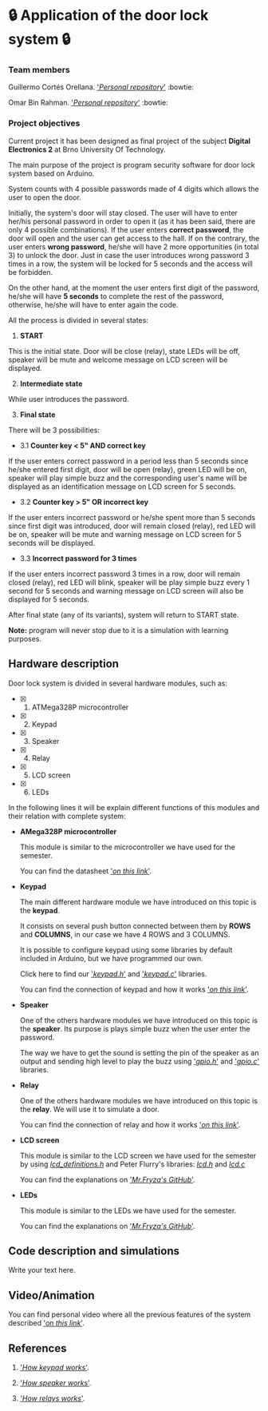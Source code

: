 # :lock: Application of the door lock system :lock:

### Team members
Guillermo Cortés Orellana. ['*Personal repository*'](https://github.com/GuicoRM) :bowtie:

Omar Bin Rahman. ['*Personal repository*'](https://github.com/omarbin) :bowtie:

### Project objectives
Current project it has been designed as final project of the subject **Digital Electronics 2** at Brno University Of Technology.

The main purpose of the project is program security software for door lock system based on Arduino.

System counts with 4 possible passwords made of 4 digits which allows the user to open the door.

Initially, the system's door will stay closed. The user will have to enter her/his personal password in order to open it (as it has been said, there are only 4 possible combinations). If the user enters **correct password**, the door will open and the user can get access to the hall. If on the contrary, the user enters **wrong password**, he/she will have 2 more opportunities (in total 3) to unlock the door. Just in case the user introduces wrong password 3 times in a row, the system will be locked for 5 seconds and the access will be forbidden.

On the other hand, at the moment the user enters first digit of the password, he/she will have **5 seconds** to complete the rest of the password, otherwise, he/she will have to enter again the code.

All the process is divided in several states:

1. **START**

This is the initial state. Door will be close (relay), state LEDs will be off, speaker will be mute and welcome message on LCD screen will be displayed.

2. **Intermediate state**

While user introduces the password.

3. **Final state**

There will be 3 possibilities:

- 3.1 **Counter key < 5" AND correct key**

If the user enters correct password in a period less than 5 seconds since he/she entered first digit, door will be open (relay), green LED will be on, speaker will play simple buzz and the corresponding user's name will be displayed as an identification message on LCD screen for 5 seconds. 

- 3.2 **Counter key > 5" OR incorrect key**

If the user enters incorrect password or he/she spent more than 5 seconds since first digit was introduced, door will remain closed (relay), red LED will be on, speaker will be mute and warning message on LCD screen for 5 seconds will be displayed.

- 3.3 **Incorrect password for 3 times**

If the user enters incorrect password 3  times in a row, door will remain closed (relay), red LED will blink, speaker will be play simple buzz every 1 second for 5 seconds and warning message on LCD screen will also be displayed for 5 seconds.

After final state (any of its variants), system will return to START state.

**Note:** program will never stop due to it is a simulation with learning purposes.

## Hardware description
Door lock system is divided in several hardware modules, such as:

- [x] 1. ATMega328P microcontroller
- [x] 2. Keypad
- [x] 3. Speaker
- [x] 4. Relay
- [x] 5. LCD screen
- [x] 6. LEDs

In the following lines it will be explain different functions of this modules and their relation with complete system:

- **AMega328P microcontroller**

    This module is similar to the microcontroller we have used for the semester. 

    You can find the datasheet ['*on this link*'](http://ww1.microchip.com/downloads/en/DeviceDoc/ATmega48A-PA-88A-PA-168A-PA-328-P-DS-DS40002061B.pdf).

- **Keypad**

    The main different hardware module we have introduced on this topic is the **keypad**.

    It consists on several push button connected between them by **ROWS** and **COLUMNS**, in our case we have 4 ROWS and 3 COLUMNS.

    It is possible to configure keypad using some libraries by default included in Arduino, but we have programmed our own.
    
    Click here to find our ['*keypad.h*'](https://github.com/omarbin/Digital-electronics-2/blob/master/labs/Final_Project_DE2/Final_Project/Final_Project/keypad.h) and ['*keypad.c*'](https://github.com/omarbin/Digital-electronics-2/blob/master/labs/Final_Project_DE2/Final_Project/Final_Project/keypad.c) libraries.  

    You can find the connection of keypad and how it works ['*on this link*'](https://www.circuitbasics.com/how-to-set-up-a-keypad-on-an-arduino/).

- **Speaker**

    One of the others hardware modules we have introduced on this topic is the **speaker**. Its purpose is plays simple buzz when the user enter the password.
    
    The way we have to get the sound is setting the pin of the speaker as an output and sending high level to play the buzz using ['*gpio.h*'](https://github.com/omarbin/Digital-electronics-2/blob/master/labs/Final_Project_DE2/Final_Project/Final_Project/gpio.h) and ['*gpio.c*'](https://github.com/omarbin/Digital-electronics-2/blob/master/labs/Final_Project_DE2/Final_Project/Final_Project/gpio.c) libraries.   

- **Relay**

    One of the others hardware modules we have introduced on this topic is the **relay**. We will use it to simulate a door.
    
    You can find the connection of relay and how it works ['*on this link*'](https://www.circuitbasics.com/setting-up-a-5v-relay-on-the-arduino/).

- **LCD screen**

    This module is similar to the LCD screen we have used for the semester by using [*lcd_definitions.h*](https://github.com/omarbin/Digital-electronics-2/blob/master/labs/Final_Project_DE2/Final_Project/Final_Project/lcd_definitions.h) and Peter Flurry's libraries: [*lcd.h*](https://github.com/omarbin/Digital-electronics-2/blob/master/labs/Final_Project_DE2/Final_Project/Final_Project/lcd.h) and [*lcd.c*](https://github.com/omarbin/Digital-electronics-2/blob/master/labs/Final_Project_DE2/Final_Project/Final_Project/lcd.c) 

    You can find the explanations on ['*Mr.Fryza's GitHub*'](https://github.com/tomas-fryza/Digital-electronics-2/tree/master/Labs/06-lcd).

- **LEDs**

    This module is similar to the LEDs we have used for the semester. 

    You can find the explanations on ['*Mr.Fryza's GitHub*'](https://github.com/tomas-fryza/Digital-electronics-2/tree/master/Labs/02-leds).

## Code description and simulations
Write your text here.

## Video/Animation
You can find personal video where all the previous features of the system described ['*on this link*'](https://www.youtube.com/watch?v=GhaDPUAOq3g&feature=youtu.be).

## References
1. ['*How keypad works*'](https://arduinogetstarted.com/tutorials/arduino-keypad).

2. ['*How speaker works*'](https://shallowsky.com/arduino/class/buzzer.html#:~:text=A%20%22piezo%20buzzer%22%20is%20basically,the%20crystal%20can%20make%20sound.).

3. ['*How relays works*'](https://maker.pro/arduino/projects/driving-a-relay-with-an-arduino#:~:text=*%20A%20relay%20basically%20allows%20a,off%20a%20higher%20power%20circuit).

